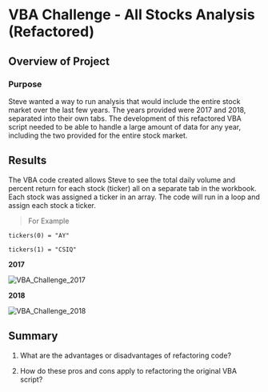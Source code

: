 # VBA Challenge - All Stocks Analysis (Refactored)

## Overview of Project

### Purpose
Steve wanted a way to run analysis that would include the entire stock market over the last few years. The years provided were 2017 and 2018, separated into their own tabs. The development of this refactored VBA script needed to be able to handle a large amount of data for any year, including the two provided for the entire stock market.

## Results
The VBA code created allows Steve to see the total daily volume and percent return for each stock (ticker) all on a separate tab in the workbook. Each stock was assigned a ticker in an array. The code will run in a loop and assign each stock a ticker. 
>For Example

    tickers(0) = "AY"

    tickers(1) = "CSIQ"
    

**2017**

![VBA_Challenge_2017](https://user-images.githubusercontent.com/90485451/136884848-0533865c-c543-4037-8654-952b86b226c0.png)



**2018**

![VBA_Challenge_2018](https://user-images.githubusercontent.com/90485451/136884808-4cf3f2ff-10d9-405e-b2dc-3046661fc92c.png)



## Summary

1. What are the advantages or disadvantages of refactoring code?

2. How do these pros and cons apply to refactoring the original VBA script?
